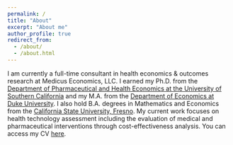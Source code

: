 ```yaml
---
permalink: /
title: "About"
excerpt: "About me"
author_profile: true
redirect_from: 
  - /about/
  - /about.html
---
```


I am currently a full-time consultant in health economics & outcomes research at Medicus Economics, LLC. I earned my Ph.D. from the [Department of Pharmaceutical and Health Economics at the University of Southern California](https://healthpolicy.usc.edu/) and my M.A. from the [Department of Economics at Duke University](https://econ.duke.edu/). I also hold B.A. degrees in Mathematics and Economics from the [California State University, Fresno](https://www.csufresno.edu/). My current work focuses on health technology assessment including the evaluation of medical and pharmaceutical interventions through cost-effectiveness analysis. You can access my CV [here](http://bit.ly/jonsal-cv).
